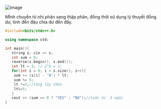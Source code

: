 ![image](https://github.com/Llam-a/Practice_Cpp/assets/115911041/1239089d-66a1-4e6a-bd8d-c1858ddc09df)

MÌnh chuyển từ nhị phân sang thập phân, đồng thởi sử dụng lý thuyết đồng dư, tính đến đâu chia dư đến đấy. 

```cpp
#include<bits/stdc++.h>

using namespace std;

int main(){
   string s; cin >> s;
   int sum = 0;
   reverse(s.begin(), s.end());
   int lt = 1; // 2^0 = 1;
   for(int i = 0; i < s.size(); i++){
    sum += (s[i] - '0') * lt;
    sum %= 5;   
    lt *=2;//tăng lũy thừa 
    lt%=5;
   }
   cout << (sum == 0 ? "YES" : "NO");//toán tử 3 ngôi
}
```
